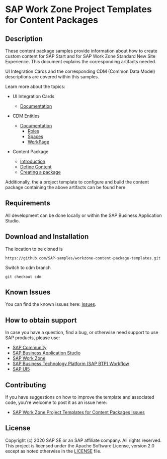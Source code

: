 


# SAP Work Zone Project Templates for Content Packages

## Description

These content package samples provide information about how to create custom content for SAP Start and for SAP Work Zone Standard New Site Experience. This document explains the corresponding artifacts needed. 

UI Integration Cards and the corresponding CDM (Common Data Model) descriptions are covered within this samples.

Learn more about the topics:
- UI Integration Cards
  - [Documentation](./docs/cards/introduction.md)
  
- CDM Entities
  - [Documentation](./docs/cdm/introduction.md)
    - [Roles](./docs/cdm/introduction.md#role)
    - [Spaces](./docs/cdm/introduction.md#space)
    - [WorkPage](./docs/cdm/introduction.md#workpage)

- Content Package 
  - [Introduction](./docs/content-package/introduction.md)
  - [Define Content](./docs/content-package/introduction.md#defining-content-contentjson)
  - [Creating a package](./docs/content-package/introduction.md#creation-of-the-content-package)

Additionally, the a project template to configure and build the content package containing the above artifacts can be found here

## Requirements

All development can be done locally or within the SAP Business Application Studio.

## Download and Installation

The location to be cloned is

```
https://github.com/SAP-samples/workzone-content-package-templates.git
```
Switch to cdm branch
```
git checkout cdm
```

## Known Issues

You can find the known issues here: [Issues](https://github.com/SAP-samples/workzone-content-package-templates/issues).

## How to obtain support

In case you have a question, find a bug, or otherwise need support to use SAP products, please use:

- [SAP Community](https://community.sap.com/)
- [SAP Business Application Studio](https://help.sap.com/viewer/product/SAP%20Business%20Application%20Studio/Cloud/en-US)
- [SAP Work Zone](https://help.sap.com/viewer/fec5ca6e3229418f84a932c745cbe985/Cloud/en-US)
- [SAP Business Technology Platform (SAP BTP) Workflow](https://help.sap.com/viewer/product/WORKFLOW_SERVICE/Cloud/en-US)
- [SAP UI5](https://help.sap.com/viewer/product/SAPUI5/External/en-US)

## Contributing

If you have suggestions on how to improve the template and associated code, you're welcome to post it as an issue here:

- [SAP Work Zone Project Templates for Content Packages Issues](https://github.com/SAP-samples/workzone-content-package-templates/issues)

## License

Copyright (c) 2020 SAP SE or an SAP affiliate company. All rights reserved. This project is licensed under the Apache Software License, version 2.0 except as noted otherwise in the [LICENSE](LICENSES/Apache-2.0.txt) file.
